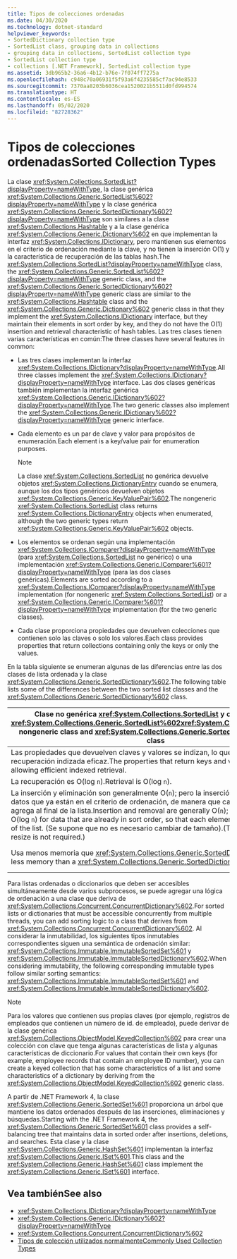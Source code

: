 ```yaml
---
title: Tipos de colecciones ordenadas
ms.date: 04/30/2020
ms.technology: dotnet-standard
helpviewer_keywords:
- SortedDictionary collection type
- SortedList class, grouping data in collections
- grouping data in collections, SortedList collection type
- SortedList collection type
- collections [.NET Framework], SortedList collection type
ms.assetid: 3db965b2-36a6-4b12-b76e-7f074ff7275a
ms.openlocfilehash: c948c70a06931f5f93a6f4235585cf7ac94e8533
ms.sourcegitcommit: 7370aa8203b6036cea1520021b5511d0fd994574
ms.translationtype: HT
ms.contentlocale: es-ES
ms.lasthandoff: 05/02/2020
ms.locfileid: "82728362"
---
```

# <a name="sorted-collection-types"></a><span data-ttu-id="9e2eb-102">Tipos de colecciones ordenadas</span><span class="sxs-lookup"><span data-stu-id="9e2eb-102">Sorted Collection Types</span></span>

<span data-ttu-id="9e2eb-103">La clase <xref:System.Collections.SortedList?displayProperty=nameWithType>, la clase genérica <xref:System.Collections.Generic.SortedList%602?displayProperty=nameWithType> y la clase genérica <xref:System.Collections.Generic.SortedDictionary%602?displayProperty=nameWithType> son similares a la clase <xref:System.Collections.Hashtable> y a la clase genérica <xref:System.Collections.Generic.Dictionary%602> en que implementan la interfaz <xref:System.Collections.IDictionary>, pero mantienen sus elementos en el criterio de ordenación mediante la clave, y no tienen la inserción O(1) y la característica de recuperación de las tablas hash.</span><span class="sxs-lookup"><span data-stu-id="9e2eb-103">The <xref:System.Collections.SortedList?displayProperty=nameWithType> class, the <xref:System.Collections.Generic.SortedList%602?displayProperty=nameWithType> generic class, and the <xref:System.Collections.Generic.SortedDictionary%602?displayProperty=nameWithType> generic class are similar to the <xref:System.Collections.Hashtable> class and the <xref:System.Collections.Generic.Dictionary%602> generic class in that they implement the <xref:System.Collections.IDictionary> interface, but they maintain their elements in sort order by key, and they do not have the O(1) insertion and retrieval characteristic of hash tables.</span></span> <span data-ttu-id="9e2eb-104">Las tres clases tienen varias características en común:</span><span class="sxs-lookup"><span data-stu-id="9e2eb-104">The three classes have several features in common:</span></span>

- <span data-ttu-id="9e2eb-105">Las tres clases implementan la interfaz <xref:System.Collections.IDictionary?displayProperty=nameWithType>.</span><span class="sxs-lookup"><span data-stu-id="9e2eb-105">All three classes implement the <xref:System.Collections.IDictionary?displayProperty=nameWithType> interface.</span></span> <span data-ttu-id="9e2eb-106">Las dos clases genéricas también implementan la interfaz genérica <xref:System.Collections.Generic.IDictionary%602?displayProperty=nameWithType>.</span><span class="sxs-lookup"><span data-stu-id="9e2eb-106">The two generic classes also implement the <xref:System.Collections.Generic.IDictionary%602?displayProperty=nameWithType> generic interface.</span></span>

- <span data-ttu-id="9e2eb-107">Cada elemento es un par de clave y valor para propósitos de enumeración.</span><span class="sxs-lookup"><span data-stu-id="9e2eb-107">Each element is a key/value pair for enumeration purposes.</span></span>

   > [!NOTE]
   > <span data-ttu-id="9e2eb-108">La clase <xref:System.Collections.SortedList> no genérica devuelve objetos <xref:System.Collections.DictionaryEntry> cuando se enumera, aunque los dos tipos genéricos devuelven objetos <xref:System.Collections.Generic.KeyValuePair%602>.</span><span class="sxs-lookup"><span data-stu-id="9e2eb-108">The nongeneric <xref:System.Collections.SortedList> class returns <xref:System.Collections.DictionaryEntry> objects when enumerated, although the two generic types return <xref:System.Collections.Generic.KeyValuePair%602> objects.</span></span>

- <span data-ttu-id="9e2eb-109">Los elementos se ordenan según una implementación <xref:System.Collections.IComparer?displayProperty=nameWithType> (para <xref:System.Collections.SortedList> no genérico) o una implementación <xref:System.Collections.Generic.IComparer%601?displayProperty=nameWithType> (para las dos clases genéricas).</span><span class="sxs-lookup"><span data-stu-id="9e2eb-109">Elements are sorted according to a <xref:System.Collections.IComparer?displayProperty=nameWithType> implementation (for nongeneric <xref:System.Collections.SortedList>) or a <xref:System.Collections.Generic.IComparer%601?displayProperty=nameWithType> implementation (for the two generic classes).</span></span>

- <span data-ttu-id="9e2eb-110">Cada clase proporciona propiedades que devuelven colecciones que contienen solo las claves o solo los valores.</span><span class="sxs-lookup"><span data-stu-id="9e2eb-110">Each class provides properties that return collections containing only the keys or only the values.</span></span>

<span data-ttu-id="9e2eb-111">En la tabla siguiente se enumeran algunas de las diferencias entre las dos clases de lista ordenada y la clase <xref:System.Collections.Generic.SortedDictionary%602>.</span><span class="sxs-lookup"><span data-stu-id="9e2eb-111">The following table lists some of the differences between the two sorted list classes and the <xref:System.Collections.Generic.SortedDictionary%602> class.</span></span>

| <span data-ttu-id="9e2eb-112">Clase no genérica <xref:System.Collections.SortedList> y clase genérica <xref:System.Collections.Generic.SortedList%602></span><span class="sxs-lookup"><span data-stu-id="9e2eb-112"><xref:System.Collections.SortedList> nongeneric class and <xref:System.Collections.Generic.SortedList%602> generic class</span></span> | <span data-ttu-id="9e2eb-113">Clase genérica <xref:System.Collections.Generic.SortedDictionary%602></span><span class="sxs-lookup"><span data-stu-id="9e2eb-113"><xref:System.Collections.Generic.SortedDictionary%602> generic class</span></span> |
|--|--|
| <span data-ttu-id="9e2eb-114">Las propiedades que devuelven claves y valores se indizan, lo que permite una recuperación indizada eficaz.</span><span class="sxs-lookup"><span data-stu-id="9e2eb-114">The properties that return keys and values are indexed, allowing efficient indexed retrieval.</span></span> | <span data-ttu-id="9e2eb-115">Sin recuperación indizada.</span><span class="sxs-lookup"><span data-stu-id="9e2eb-115">No indexed retrieval.</span></span> |
| <span data-ttu-id="9e2eb-116">La recuperación es O(log `n`).</span><span class="sxs-lookup"><span data-stu-id="9e2eb-116">Retrieval is O(log `n`).</span></span> | <span data-ttu-id="9e2eb-117">La recuperación es O(log `n`).</span><span class="sxs-lookup"><span data-stu-id="9e2eb-117">Retrieval is O(log `n`).</span></span> |
| <span data-ttu-id="9e2eb-118">La inserción y eliminación son generalmente O(`n`); pero la inserción es O(log `n`) para los datos que ya están en el criterio de ordenación, de manera que cada elemento se agrega al final de la lista.</span><span class="sxs-lookup"><span data-stu-id="9e2eb-118">Insertion and removal are generally O(`n`); however, insertion is O(log `n`) for data that are already in sort order, so that each element is added to the end of the list.</span></span> <span data-ttu-id="9e2eb-119">(Se supone que no es necesario cambiar de tamaño).</span><span class="sxs-lookup"><span data-stu-id="9e2eb-119">(This assumes that a resize is not required.)</span></span> | <span data-ttu-id="9e2eb-120">La inserción y eliminación son O(log `n`).</span><span class="sxs-lookup"><span data-stu-id="9e2eb-120">Insertion and removal are O(log `n`).</span></span> |
| <span data-ttu-id="9e2eb-121">Usa menos memoria que <xref:System.Collections.Generic.SortedDictionary%602>.</span><span class="sxs-lookup"><span data-stu-id="9e2eb-121">Uses less memory than a <xref:System.Collections.Generic.SortedDictionary%602>.</span></span> | <span data-ttu-id="9e2eb-122">Usa más memoria que la clase no genérica <xref:System.Collections.SortedList> y la clase genérica <xref:System.Collections.Generic.SortedList%602>.</span><span class="sxs-lookup"><span data-stu-id="9e2eb-122">Uses more memory than the <xref:System.Collections.SortedList> nongeneric class and the <xref:System.Collections.Generic.SortedList%602> generic class.</span></span> |

<span data-ttu-id="9e2eb-123">Para listas ordenadas o diccionarios que deben ser accesibles simultáneamente desde varios subprocesos, se puede agregar una lógica de ordenación a una clase que deriva de <xref:System.Collections.Concurrent.ConcurrentDictionary%602>.</span><span class="sxs-lookup"><span data-stu-id="9e2eb-123">For sorted lists or dictionaries that must be accessible concurrently from multiple threads, you can add sorting logic to a class that derives from <xref:System.Collections.Concurrent.ConcurrentDictionary%602>.</span></span> <span data-ttu-id="9e2eb-124">Al considerar la inmutabilidad, los siguientes tipos inmutables correspondientes siguen una semántica de ordenación similar: <xref:System.Collections.Immutable.ImmutableSortedSet%601> y <xref:System.Collections.Immutable.ImmutableSortedDictionary%602>.</span><span class="sxs-lookup"><span data-stu-id="9e2eb-124">When considering immutability, the following corresponding immutable types follow similar sorting semantics: <xref:System.Collections.Immutable.ImmutableSortedSet%601> and <xref:System.Collections.Immutable.ImmutableSortedDictionary%602>.</span></span>

> [!NOTE]
> <span data-ttu-id="9e2eb-125">Para los valores que contienen sus propias claves (por ejemplo, registros de empleados que contienen un número de id. de empleado), puede derivar de la clase genérica <xref:System.Collections.ObjectModel.KeyedCollection%602> para crear una colección con clave que tenga algunas características de lista y algunas características de diccionario.</span><span class="sxs-lookup"><span data-stu-id="9e2eb-125">For values that contain their own keys (for example, employee records that contain an employee ID number), you can create a keyed collection that has some characteristics of a list and some characteristics of a dictionary by deriving from the <xref:System.Collections.ObjectModel.KeyedCollection%602> generic class.</span></span>

<span data-ttu-id="9e2eb-126">A partir de .NET Framework 4, la clase <xref:System.Collections.Generic.SortedSet%601> proporciona un árbol que mantiene los datos ordenados después de las inserciones, eliminaciones y búsquedas.</span><span class="sxs-lookup"><span data-stu-id="9e2eb-126">Starting with the .NET Framework 4, the <xref:System.Collections.Generic.SortedSet%601> class provides a self-balancing tree that maintains data in sorted order after insertions, deletions, and searches.</span></span> <span data-ttu-id="9e2eb-127">Esta clase y la clase <xref:System.Collections.Generic.HashSet%601> implementan la interfaz <xref:System.Collections.Generic.ISet%601>.</span><span class="sxs-lookup"><span data-stu-id="9e2eb-127">This class and the <xref:System.Collections.Generic.HashSet%601> class implement the <xref:System.Collections.Generic.ISet%601> interface.</span></span>

## <a name="see-also"></a><span data-ttu-id="9e2eb-128">Vea también</span><span class="sxs-lookup"><span data-stu-id="9e2eb-128">See also</span></span>

- <xref:System.Collections.IDictionary?displayProperty=nameWithType>
- <xref:System.Collections.Generic.IDictionary%602?displayProperty=nameWithType>
- <xref:System.Collections.Concurrent.ConcurrentDictionary%602>
- [<span data-ttu-id="9e2eb-129">Tipos de colección utilizados normalmente</span><span class="sxs-lookup"><span data-stu-id="9e2eb-129">Commonly Used Collection Types</span></span>](../../../docs/standard/collections/commonly-used-collection-types.md)
